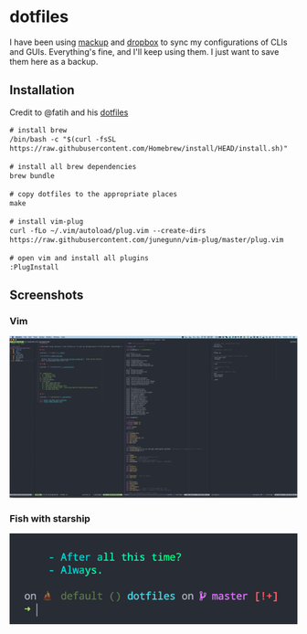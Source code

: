 # dotfiles

I have been using [mackup][1] and [dropbox][2] to sync my configurations of CLIs and GUIs. Everything's fine, and I'll keep using them. I just want to save them here as a backup.

## Installation

Credit to @fatih and his [dotfiles][5]

```
# install brew
/bin/bash -c "$(curl -fsSL https://raw.githubusercontent.com/Homebrew/install/HEAD/install.sh)"

# install all brew dependencies
brew bundle

# copy dotfiles to the appropriate places
make

# install vim-plug
curl -fLo ~/.vim/autoload/plug.vim --create-dirs https://raw.githubusercontent.com/junegunn/vim-plug/master/plug.vim

# open vim and install all plugins
:PlugInstall
```

## Screenshots

### Vim

![screenshot](.media/vim.png)

### Fish with starship

![screenshot](.media/fish.png)

[1]: https://github.com/lra/mackup
[2]: https://www.dropbox.com/
[5]: https://github.com/fatih/dotfiles/

